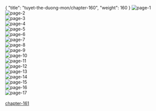 { "title": "tuyet-the-duong-mon/chapter-160", "weight": 160 }
<img src="tuyet-the-duong-mon_0160_01-87656adeca4c9c753380959fafbe30d4.webp" alt="page-1" origin="http://1.bp.blogspot.com/-9YzoTSBThxY/W2Qz8YpUHzI/AAAAAAABOaI/1zNjeY_a5hUcJSXF-QIQl2MzxhbCYGk4gCLcBGAs/s1600/0001.jpg?imgmax=0"><br/>
<img src="tuyet-the-duong-mon_0160_02-17fb4b30ba1638e6b975f15f2f34131b.webp" alt="page-2" origin="http://1.bp.blogspot.com/-avQckY-eQSU/W2Qz8gD8pvI/AAAAAAABOaQ/CKqZws-aWQMDSuaxDKgWQTcgyDx1N6liACLcBGAs/s1600/0002.jpg?imgmax=0"><br/>
<img src="tuyet-the-duong-mon_0160_03-238716d03d36cb2d66ad57363684fff0.webp" alt="page-3" origin="http://1.bp.blogspot.com/-W2IGWvmOZf8/W2Qz85NqQXI/AAAAAAABOaU/7JeDUhWdy5Ef2tI3ONfu7tHyHXx9cjLEwCLcBGAs/s1600/0003.jpg?imgmax=0"><br/>
<img src="tuyet-the-duong-mon_0160_04-e152311ab726d02a78f466b860ebb9a5.webp" alt="page-4" origin="http://1.bp.blogspot.com/-Kv-IJQe0Oqw/W2Qz9uG_G8I/AAAAAAABOaY/YWSvMQgnP8UsaKCg25CIvy6hkW5E_YW5gCLcBGAs/s1600/0004.jpg?imgmax=0"><br/>
<img src="tuyet-the-duong-mon_0160_05-d73eb01fe67134dc8218f436b3619dc7.webp" alt="page-5" origin="http://1.bp.blogspot.com/-4CMZ_20r4JQ/W2Qz-DmvjEI/AAAAAAABOac/rSZY18kyGJcurmjsWrupy5SqRxpX06Q0QCLcBGAs/s1600/0005.jpg?imgmax=0"><br/>
<img src="tuyet-the-duong-mon_0160_06-93cb66bf5d2daf364bb73fba11280b91.webp" alt="page-6" origin="http://1.bp.blogspot.com/-yD6_axI5Xd8/W2Qz-_0yX4I/AAAAAAABOak/uY2HzFVzaZglg-64e229DskWO9A4w7VcQCLcBGAs/s1600/0006.jpg?imgmax=0"><br/>
<img src="tuyet-the-duong-mon_0160_07-96b27c583c4adfadb40c7c3971e9d7c9.webp" alt="page-7" origin="http://1.bp.blogspot.com/-rShlhU3Y8vw/W2Qz_Xkab3I/AAAAAAABOao/xBh_K5weC-cxnc5XpuaIEDYHF2jqrOd3ACLcBGAs/s1600/0007.jpg?imgmax=0"><br/>
<img src="tuyet-the-duong-mon_0160_08-04e28da30e9848dbc5da58883878afc7.webp" alt="page-8" origin="http://1.bp.blogspot.com/-VsyY0tvilgQ/W2Qz_vwrmBI/AAAAAAABOas/ZntZYmJdsfsHeQJ-yw-1qUiLx-Rbg5IcQCLcBGAs/s1600/0008.jpg?imgmax=0"><br/>
<img src="tuyet-the-duong-mon_0160_09-258be695a94c746fa02ddbc84a383d22.webp" alt="page-9" origin="http://1.bp.blogspot.com/-H2Kcyqy3sng/W2Q0AnQokcI/AAAAAAABOa4/U_7hPfCVoTkMLSbZasteMzRRQwtVAJLxwCLcBGAs/s1600/0009.jpg?imgmax=0"><br/>
<img src="tuyet-the-duong-mon_0160_10-df5cc43314b659c5032002676744796d.webp" alt="page-10" origin="http://1.bp.blogspot.com/-tMx09bvLCMk/W2Q0Ay3_nXI/AAAAAAABOa8/P8WvH3_XHbIlSemTB7q7bgOkgWmmYx2WgCLcBGAs/s1600/0010.jpg?imgmax=0"><br/>
<img src="tuyet-the-duong-mon_0160_11-439717947e73bd6b0ea9a42a837b7ac2.webp" alt="page-11" origin="http://1.bp.blogspot.com/-w-aF9vc-NHM/W2Q0BF4N1RI/AAAAAAABObA/KnnQ9WTJjSID3sDyl5NhN7AL92QEdBfTwCLcBGAs/s1600/0011.jpg?imgmax=0"><br/>
<img src="tuyet-the-duong-mon_0160_12-9267808c028470b0d52d651db677864b.webp" alt="page-12" origin="http://1.bp.blogspot.com/-KcyEd4sneus/W2Q0CbC4jZI/AAAAAAABObE/zCi3Wu3NExwRmf_4Ai7nSQ6lieUTDbFiwCLcBGAs/s1600/0012.jpg?imgmax=0"><br/>
<img src="tuyet-the-duong-mon_0160_13-f554b637bd984c21db1575e040a57589.webp" alt="page-13" origin="http://1.bp.blogspot.com/-4GZoMFzDXL8/W2Q0CkOdY0I/AAAAAAABObI/i0-rpyeaFhw5zvQ9HwgbrUijr782hDHTwCLcBGAs/s1600/0013.jpg?imgmax=0"><br/>
<img src="tuyet-the-duong-mon_0160_14-44eea747761afe252b137c4d7be7cb18.webp" alt="page-14" origin="http://1.bp.blogspot.com/-ucvbFyoytNs/W2Q0Cwkrr-I/AAAAAAABObM/L4O8-KqK6QUPml-YdAykwN7m9mSa3QkDwCLcBGAs/s1600/0014.jpg?imgmax=0"><br/>
<img src="tuyet-the-duong-mon_0160_15-f75be52e1717c590e9b23d0e53a2405b.webp" alt="page-15" origin="http://1.bp.blogspot.com/-yWyJ2W6Hl8w/W2Q0C7_jX5I/AAAAAAABObQ/3CM-uNz9Qrk2vc6VZhD1h-78UrIAnG5RACLcBGAs/s1600/0015.jpg?imgmax=0"><br/>
<img src="tuyet-the-duong-mon_0160_16-fd27df0a829dfaf024826fc44c0c0c84.webp" alt="page-16" origin="http://1.bp.blogspot.com/-Sg1Ax-2Wkac/W2Q0DduWjXI/AAAAAAABObU/X9o2-U2lxN89SGcnKxAftN5XMhoFi2p8wCLcBGAs/s1600/0016.jpg?imgmax=0"><br/>
<img src="tuyet-the-duong-mon_0160_17-4e67b8722120af990c94a7b1bb881d34.webp" alt="page-17" origin="http://1.bp.blogspot.com/-p3d0eCsfLCM/W2Q0Dvt4TwI/AAAAAAABObY/ht2iNJ7mlJ4n5MRHCV5aeYY_W5neCRlrACLcBGAs/s1600/0017.jpg?imgmax=0"><br/>
<br/><a class="nextchap" href="/tuyet-the-duong-mon/chapter-161">chapter-161</a>
